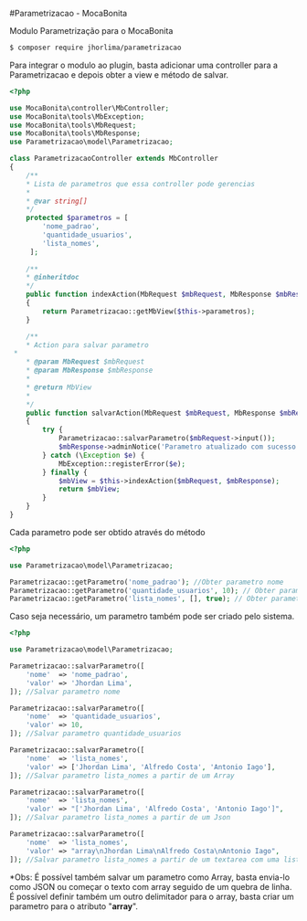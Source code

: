 #Parametrizacao - MocaBonita

Modulo Parametrização para o MocaBonita

```sh
$ composer require jhorlima/parametrizacao
``` 

Para integrar o modulo ao plugin, basta adicionar uma controller para a Parametrizacao e depois obter a view e método de salvar.

```php
<?php

use MocaBonita\controller\MbController;
use MocaBonita\tools\MbException;
use MocaBonita\tools\MbRequest;
use MocaBonita\tools\MbResponse;
use Parametrizacao\model\Parametrizacao;

class ParametrizacaoController extends MbController
{
    /**
    * Lista de parametros que essa controller pode gerencias
    *  
    * @var string[] 
    */
    protected $parametros = [
        'nome_padrao',
        'quantidade_usuarios',
        'lista_nomes',
     ];
    
    /**
    * @inheritdoc 
    */
    public function indexAction(MbRequest $mbRequest, MbResponse $mbResponse)
    {
        return Parametrizacao::getMbView($this->parametros);
    }

    /**
    * Action para salvar parametro
 * 
    * @param MbRequest $mbRequest
    * @param MbResponse $mbResponse
    * 
    * @return MbView
    * 
    */
    public function salvarAction(MbRequest $mbRequest, MbResponse $mbResponse)
    {
        try {
            Parametrizacao::salvarParametro($mbRequest->input());
            $mbResponse->adminNotice('Parametro atualizado com sucesso!');
        } catch (\Exception $e) {
            MbException::registerError($e);
        } finally {
            $mbView = $this->indexAction($mbRequest, $mbResponse);
            return $mbView;
        }
    }
}
```

Cada parametro pode ser obtido através do método 

```php
<?php

use Parametrizacao\model\Parametrizacao;

Parametrizacao::getParametro('nome_padrao'); //Obter parametro nome
Parametrizacao::getParametro('quantidade_usuarios', 10); // Obter parametro quantidade_usuarios, caso não exista, retornar 10
Parametrizacao::getParametro('lista_nomes', [], true); // Obter parametro lista_nomes, caso não exista, retornar um array vázio e depois converter-lo em JSON

```

Caso seja necessário, um parametro também pode ser criado pelo sistema. 

```php
<?php

use Parametrizacao\model\Parametrizacao;

Parametrizacao::salvarParametro([
    'nome'  => 'nome_padrao',
    'valor' => 'Jhordan Lima',
]); //Salvar parametro nome

Parametrizacao::salvarParametro([
    'nome'  => 'quantidade_usuarios',
    'valor' => 10,
]); //Salvar parametro quantidade_usuarios

Parametrizacao::salvarParametro([
    'nome'  => 'lista_nomes',
    'valor' => ['Jhordan Lima', 'Alfredo Costa', 'Antonio Iago'],
]); //Salvar parametro lista_nomes a partir de um Array

Parametrizacao::salvarParametro([
    'nome'  => 'lista_nomes',
    'valor' => "['Jhordan Lima', 'Alfredo Costa', 'Antonio Iago']",
]); //Salvar parametro lista_nomes a partir de um Json

Parametrizacao::salvarParametro([
    'nome'  => 'lista_nomes',
    'valor' => "array\nJhordan Lima\nAlfredo Costa\nAntonio Iago",
]); //Salvar parametro lista_nomes a partir de um textarea com uma lista começando por array.

```

*Obs: É possível também salvar um parametro como Array, basta envia-lo como JSON ou começar o texto com array seguido 
de um quebra de linha.
É possível definir também um outro delimitador para o array, basta criar um parametro para o atributo "**array**". 